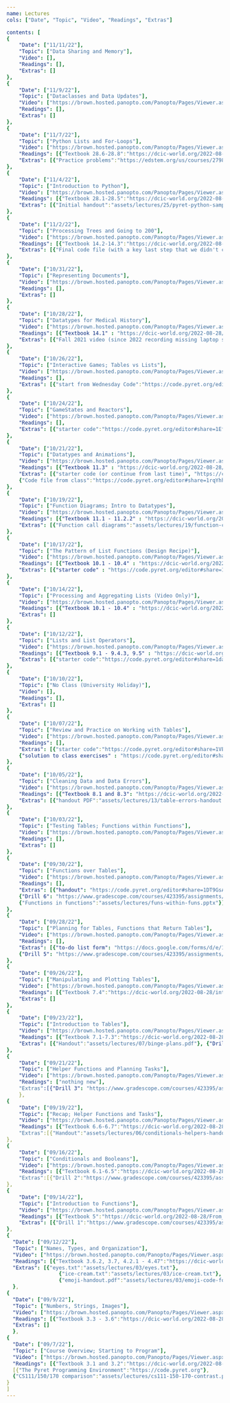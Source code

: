 ```yaml
---
name: Lectures
cols: ["Date", "Topic", "Video", "Readings", "Extras"]

contents: [
{
    "Date": ["11/11/22"],
    "Topic": ["Data Sharing and Memory"],
    "Video": [],
    "Readings": [],
    "Extras": []
},
{
    "Date": ["11/9/22"],
    "Topic": ["Dataclasses and Data Updates"],
    "Video": ["https://brown.hosted.panopto.com/Panopto/Pages/Viewer.aspx?id=fc832e0a-26e7-4e10-99a8-af000150dcb6"],
    "Readings": [],
    "Extras": []
},
{
    "Date": ["11/7/22"],
    "Topic": ["Python Lists and For-Loops"],
    "Video": ["https://brown.hosted.panopto.com/Panopto/Pages/Viewer.aspx?id=854f64e5-956b-4a90-acb0-af000150dc8b"],
    "Readings": [{"Textbook 28.6-28.8":"https://dcic-world.org/2022-08-28/part_pyret-to-python.html#%28part._python-create-process-lists%29"}],
    "Extras": [{"Practice problems":"https://edstem.org/us/courses/27983/discussion/2113997"}]
},
{
    "Date": ["11/4/22"],
    "Topic": ["Introduction to Python"],
    "Video": ["https://brown.hosted.panopto.com/Panopto/Pages/Viewer.aspx?id=24d41c59-1e0b-408c-abd4-af000150dc63"],
    "Readings": [{"Textbook 28.1-28.5":"https://dcic-world.org/2022-08-28/part_pyret-to-python.html"}],
    "Extras": [{"Initial handout":"assets/lectures/25/pyret-python-sample.pdf"},{"Summary of how to interact with VSCode":"https://hackmd.io/@cs111/using-vscode-f22"}]
},
{
    "Date": ["11/2/22"],
    "Topic": ["Processing Trees and Going to 200"],
    "Video": ["https://brown.hosted.panopto.com/Panopto/Pages/Viewer.aspx?id=23658252-bd13-4672-a367-af000150dc32"],
    "Readings": [{"Textbook 14.2-14.3":"https://dcic-world.org/2022-08-28/trees.html#%28part._.Programs_to_.Process_.Ancestor_.Trees%29"}],
    "Extras": [{"Final code file (with a key last step that we didn't cover in lecture)":"https://code.pyret.org/editor#share=1O4Dl-5pBdRKHwWx4487o19ao_SspLk03&v=22f3b65"}]
},
{
    "Date": ["10/31/22"],
    "Topic": ["Representing Documents"],
    "Video": ["https://brown.hosted.panopto.com/Panopto/Pages/Viewer.aspx?id=59504717-4274-44c8-9e4e-af000150dc03"],
    "Readings": [],
    "Extras": []
},
{
    "Date": ["10/28/22"],
    "Topic": ["Datatypes for Medical History"],
    "Video": ["https://brown.hosted.panopto.com/Panopto/Pages/Viewer.aspx?id=8aec113c-b383-4c5d-b368-af000150dbd0"],
    "Readings": [{"Textbook 14.1" : "https://dcic-world.org/2022-08-28/trees.html"}],
    "Extras": [{"Fall 2021 video (since 2022 recording missing laptop screen)":"https://brown.hosted.panopto.com/Panopto/Pages/Viewer.aspx?id=f618b5da-a7db-4c2b-99a1-ada20114159f"}]
},
{
    "Date": ["10/26/22"],
    "Topic": ["Interactive Games; Tables vs Lists"],
    "Video": ["https://brown.hosted.panopto.com/Panopto/Pages/Viewer.aspx?id=cf5375ef-7db1-43ff-bfa1-af000150dba3"],
    "Readings": [],
    "Extras": [{"start from Wednesday Code":"https://code.pyret.org/editor#share=18lM2RGh4Cy4qT-uGJxKjekdypiz1Fa5L&v=22f3b65"}]
},
{
    "Date": ["10/24/22"],
    "Topic": ["GameStates and Reactors"],
    "Video": ["https://brown.hosted.panopto.com/Panopto/Pages/Viewer.aspx?id=6121696a-2a71-461f-bb50-af000150db5a"],
    "Readings": [],
    "Extras": [{"starter code":"https://code.pyret.org/editor#share=1Ef9W_TSE_EyNh9ZsEMFR3ypMvRBa6acn&v=22f3b65"},{"final class code":"https://code.pyret.org/editor#share=18lM2RGh4Cy4qT-uGJxKjekdypiz1Fa5L&v=22f3b65"}]
},
{
    "Date": ["10/21/22"],
    "Topic": ["Datatypes and Animations"],
    "Video": ["https://brown.hosted.panopto.com/Panopto/Pages/Viewer.aspx?id=6121696a-2a71-461f-bb50-af000150db5a"],
    "Readings": [{"Textbook 11.3" : "https://dcic-world.org/2022-08-28/intro-struct-data.html"}],
    "Extras": [{"starter code (or continue from last time)", "https://code.pyret.org/editor#share=1pBUbDYX3BuvjJvW5FlPWcopuNZZ866aF&v=22f3b65"},
    {"Code file from class":"https://code.pyret.org/editor#share=1rqYhhPPV_HYdaOUOGYqDIgYAJTJfHUAs&v=22f3b65"}]
},
{
    "Date": ["10/19/22"],
    "Topic": ["Function Diagrams; Intro to Datatypes"],
    "Video": ["https://brown.hosted.panopto.com/Panopto/Pages/Viewer.aspx?id=1783c3bf-7040-43d3-a88f-af000150db35"],
    "Readings": [{"Textbook 11.1 - 11.2.2" : "https://dcic-world.org/2022-08-28/intro-struct-data.html"}],
    "Extras": [{"Function call diagrams":"assets/lectures/19/function-call-diagrams-f22.pdf"}, {"Email table design notes":"https://cs.brown.edu/courses/csci0111/spring2020/lectures/datatypes-intro.html"}]
},
{
    "Date": ["10/17/22"],
    "Topic": ["The Pattern of List Functions (Design Recipe)"],
    "Video": ["https://brown.hosted.panopto.com/Panopto/Pages/Viewer.aspx?id=9f7b3365-cdcf-46f0-820d-af000150db0d"],
    "Readings": [{"Textbook 10.1 - 10.4" : "https://dcic-world.org/2022-08-28/processing-lists.html"}],
    "Extras": [{"starter code" : "https://code.pyret.org/editor#share=1BfyOBoD3_Sei57_OfO5DCgdDs_NthMYf&v=22f3b65"},{"code PDF (to write on)" : "assets/lectures/18/code-samples-f22.pdf"},{"final code file":"https://code.pyret.org/editor#share=10bcEn3eF_1vtZtgoUB1h_5mvXjwrqlqa&v=22f3b65"}]
}, 
{
    "Date": ["10/14/22"],
    "Topic": ["Processing and Aggregating Lists (Video Only)"],
    "Video": ["https://brown.hosted.panopto.com/Panopto/Pages/Viewer.aspx?id=5eda342a-03d1-432a-b4ca-ada2011414f8"],
    "Readings": [{"Textbook 10.1 - 10.4" : "https://dcic-world.org/2022-08-28/processing-lists.html"}],
    "Extras": []
}, 
{
    "Date": ["10/12/22"],
    "Topic": ["Lists and List Operators"],
    "Video": ["https://brown.hosted.panopto.com/Panopto/Pages/Viewer.aspx?id=54baa0a3-7e1c-433b-8c4f-af000150dab7"],
    "Readings": [{"Textbook 9.1 - 9.4.3, 9.5" : "https://dcic-world.org/2022-08-28/tables-to-lists.html"}],
    "Extras": [{"starter code":"https://code.pyret.org/editor#share=1dab8zlrPIPBydlSTZxRPuJKI583a9mEb&v=31c9aaf"}]
}, 
{
    "Date": ["10/10/22"],
    "Topic": ["No Class (University Holiday)"],
    "Video": [],
    "Readings": [],
    "Extras": []
}, 
{
    "Date": ["10/07/22"],
    "Topic": ["Review and Practice on Working with Tables"],
	"Video": ["https://brown.hosted.panopto.com/Panopto/Pages/Viewer.aspx?id=6a728150-5c38-452c-a578-af000150da54"],
	"Readings": [],
	"Extras": [{"starter code":"https://code.pyret.org/editor#share=1VEsL-5DfjRILKhDZrpH342d-Zy7HFD2t&v=31c9aaf"},
	{"solution to class exercises" : "https://code.pyret.org/editor#share=19VPPxXivVscymUpg_dC-EKxZfuETPEci&v=31c9aaf"}]
}, 
{
    "Date": ["10/05/22"],
    "Topic": ["Cleaning Data and Data Errors"],
	"Video": ["https://brown.hosted.panopto.com/Panopto/Pages/Viewer.aspx?id=cdf508d3-a312-4d53-b786-ada201141457"],
	"Readings": [{"Textbook 8.1 and 8.3": "https://dcic-world.org/2022-08-28/processing-tables.html#%28part._cleaning-tables%29"}],
	"Extras": [{"handout PDF":"assets/lectures/13/table-errors-handout.pdf"},{"starter code":"https://code.pyret.org/editor#share=1htaRhSw69NDx2NUg03a1wlsaaXAUxb__&v=31c9aaf"}]
}, 
{
	"Date": ["10/03/22"],
    "Topic": ["Testing Tables; Functions within Functions"],
	"Video": ["https://brown.hosted.panopto.com/Panopto/Pages/Viewer.aspx?id=0e1ca0ad-e743-4cee-9c39-af000150da02"],
	"Readings": [],
	"Extras": []
}, 
{
	"Date": ["09/30/22"],
    "Topic": ["Functions over Tables"],
	"Video": ["https://brown.hosted.panopto.com/Panopto/Pages/Viewer.aspx?id=63732dda-95fe-476b-acb2-af000150d9d8"],
	"Readings": [],
	"Extras": [{"handout": "https://code.pyret.org/editor#share=1DT9GsAf1voYH8U0FsRtS71Xr0u4Go2gs&v=31c9aaf"},
	{"Drill 6": "https://www.gradescope.com/courses/423395/assignments/2206481"},
	{"Functions in functions":"assets/lectures/funs-within-funs.pptx"}]
}, 
{
	"Date": ["09/28/22"],
    "Topic": ["Planning for Tables, Functions that Return Tables"],
	"Video": ["https://brown.hosted.panopto.com/Panopto/Pages/Viewer.aspx?id=8a5c03dd-f7f7-44ff-9eab-af000150d9a4"],
	"Readings": [],
	"Extras": [{"to-do list form": "https://docs.google.com/forms/d/e/1FAIpQLSeLJC6aa1ryJWgZXbR7P1dp2hs5g-yiefX8AFLFpionb9ysRg/viewform?usp=sf_link"},{"planning setup": "https://snap.berkeley.edu/snap/snap.html#present:Username=kfisler&ProjectName=table-plans-lecture"},
	{"Drill 5": "https://www.gradescope.com/courses/423395/assignments/2206515"}]
}, 
{
	"Date": ["09/26/22"],
    "Topic": ["Manipulating and Plotting Tables"],
	"Video": ["https://brown.hosted.panopto.com/Panopto/Pages/Viewer.aspx?id=9b75127a-f7e1-41be-8901-af000150d971"],
	"Readings": [{"Textbook 7.4":"https://dcic-world.org/2022-08-28/intro-tabular-data.html#%28part._.Processing_.Rows%29"}],
	"Extras": []
},
{
	"Date": ["09/23/22"],
    "Topic": ["Introduction to Tables"],
	"Video": ["https://brown.hosted.panopto.com/Panopto/Pages/Viewer.aspx?id=40084421-0f6a-43a8-a33c-af000150d93d"],
	"Readings": [{"Textbook 7.1-7.3":"https://dcic-world.org/2022-08-28/intro-tabular-data.html"}],
	"Extras": [{"Handout":"assets/lectures/07/binge-plans.pdf"}, {"Drill 4": "https://www.gradescope.com/courses/423395/assignments/2206516"}]
},
{
	"Date": ["09/21/22"],
    "Topic": ["Helper Functions and Planning Tasks"],
	"Video": ["https://brown.hosted.panopto.com/Panopto/Pages/Viewer.aspx?id=0a3db58f-a324-49cc-aa0f-af000150d90e"],
	"Readings": ["nothing new"],
	"Extras":[{"Drill 3": "https://www.gradescope.com/courses/423395/assignments/2206520"}]
	},
{
	"Date": ["09/19/22"],
    "Topic": ["Recap; Helper Functions and Tasks"],
	"Video": ["https://brown.hosted.panopto.com/Panopto/Pages/Viewer.aspx?id=828cffe6-f5a1-4de2-b065-af000150d8e9"],
	"Readings": [{"Textbook 6.6-6.7":"https://dcic-world.org/2022-08-28/Conditionals_and_Booleans.html"}],
	"Extras":[{"Handout":"assets/lectures/06/conditionals-helpers-handout.pdf"}]
},
{
	"Date": ["09/16/22"],
    "Topic": ["Conditionals and Booleans"],
	"Video": ["https://brown.hosted.panopto.com/Panopto/Pages/Viewer.aspx?id=bea904b5-8971-4b8c-9207-af000150d8bf"],
	"Readings": [{"Textbook 6.1-6.5":"https://dcic-world.org/2022-08-28/Conditionals_and_Booleans.html"}],
	"Extras":[{"Drill 2":"https://www.gradescope.com/courses/423395/assignments/2206522"}]
},
{
	"Date": ["09/14/22"],
	"Topic": ["Introduction to Functions"],
	"Video": ["https://brown.hosted.panopto.com/Panopto/Pages/Viewer.aspx?id=4521b012-41a3-47c8-8a24-af000150d89f"],
	"Readings": [{"Textbook 5":"https://dcic-world.org/2022-08-28/From_Repeated_Expressions_to_Functions.html"}],
	"Extras": [{"Drill 1":"https://www.gradescope.com/courses/423395/assignments/2206476"}]
},
{
  "Date": ["09/12/22"],
  "Topic": ["Names, Types, and Organization"],
  "Video": ["https://brown.hosted.panopto.com/Panopto/Pages/Viewer.aspx?id=7836abb4-1e95-4873-92dd-af000150d873"],
  "Readings": [{"Textbook 3.6.2, 3.7, 4.2.1 - 4.47":"https://dcic-world.org/2021-08-21/Naming_Values.html"}],
  "Extras": [{"eyes.txt":"assets/lectures/03/eyes.txt"},
                 {"ice-cream.txt":"assets/lectures/03/ice-cream.txt"},
                 {"emoji-handout.pdf":"assets/lectures/03/emoji-code-formatting.pdf"}]
  },
{
  "Date": ["09/9/22"],
  "Topic": ["Numbers, Strings, Images"],
  "Video": ["https://brown.hosted.panopto.com/Panopto/Pages/Viewer.aspx?id=6d8308ff-208f-45c9-9a5d-af000150d84e"],
  "Readings": [{"Textbook 3.3 - 3.6":"https://dcic-world.org/2022-08-28/getting-started.html#%28part._flags-notice-wonder%29"}],
  "Extras": []
  },
{
  "Date": ["09/7/22"],
  "Topic": ["Course Overview; Starting to Program"],
  "Video": ["https://brown.hosted.panopto.com/Panopto/Pages/Viewer.aspx?id=f1966f07-abde-4150-a7ca-ad9d00206eee"],
  "Readings": [{"Textbook 3.1 and 3.2":"https://dcic-world.org/2022-08-28/getting-started.html#%28part._expressions%29"}],
  [{"The Pyret Programming Environment":"https://code.pyret.org"},
  {"CS111/150/170 comparison":"assets/lectures/cs111-150-170-contrast.pdf"}]
}
]
---
```





